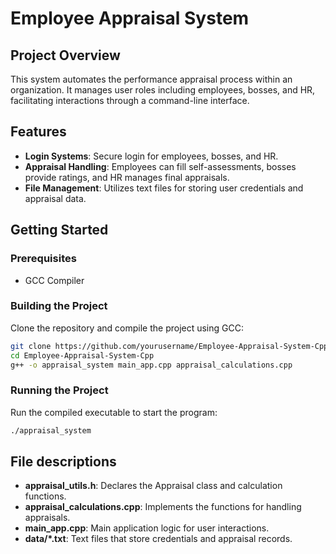 # Employee Appraisal System

## Project Overview
This system automates the performance appraisal process within an organization. It manages user roles including employees, bosses, and HR, facilitating interactions through a command-line interface.

## Features
- **Login Systems**: Secure login for employees, bosses, and HR.
- **Appraisal Handling**: Employees can fill self-assessments, bosses provide ratings, and HR manages final appraisals.
- **File Management**: Utilizes text files for storing user credentials and appraisal data.

## Getting Started

### Prerequisites
- GCC Compiler

### Building the Project
Clone the repository and compile the project using GCC:

```bash
git clone https://github.com/yourusername/Employee-Appraisal-System-Cpp.git
cd Employee-Appraisal-System-Cpp
g++ -o appraisal_system main_app.cpp appraisal_calculations.cpp
```

### Running the Project
Run the compiled executable to start the program:

```bash
./appraisal_system
```

## File descriptions
- **appraisal_utils.h**: Declares the Appraisal class and calculation functions.
- **appraisal_calculations.cpp**: Implements the functions for handling appraisals.
- **main_app.cpp**: Main application logic for user interactions.
- **data/*.txt**: Text files that store credentials and appraisal records.

